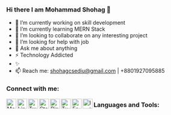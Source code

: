 ### Hi there I am Mohammad Shohag 👋

- 🔭 I’m currently working on skill development
- 🌱 I’m currently learning MERN Stack
- 👯 I’m looking to collaborate on any interesting project
- 🤔 I’m looking for help with job
- 💬 Ask me about anything
- ⚡ Technology Addicted
- ✨ 
- 📫 Reach me: shohagcsediu@gmail.com | +8801927095885

### Connect with me:
[<img align="left" alt="Medium" width="26px" src="https://i.imgur.com/2Vx1jdP.png" />][medium]
[<img align="left" alt="Linkedin" width="26px" src="https://i.imgur.com/mMnHKRL.png" />][linkedin]
[<img align="left" alt="Twitter" width="26px" src="https://i.imgur.com/nl03kI0.png" />][twitter]
[<img align="left" alt="Stackoverflow" width="26px" src="https://i.imgur.com/14wFxRw.png" />][stackoverflow]
[<img align="left" alt="Pinterest" width="26px" src="https://i.imgur.com/eL2rw1L.png" />][pinterest]
[<img align="left" alt="Tumblr" width="26px" src="https://i.imgur.com/3AwqP6x.png" />][tumblr]
[<img align="left" alt="Facebook" width="26px" src="https://i.imgur.com/gy6BxWD.png" />][facebook]
[<img align="left" alt="Instagram" width="26px" src="https://i.imgur.com/zmJcCYa.jpg" />][instagram]


### Languages and Tools:



[medium]: https://shohagcsediu.medium.com/
[linkedin]: https://www.linkedin.com/in/shohagcsediu
[twitter]: https://twitter.com/shohagcsediu
[stackoverflow]: https://stackoverflow.com/users/5145944/mohammad-shohag
[pinterest]: https://www.pinterest.com/shohagcsediu/
[tumblr]: https://shohagcsediu.tumblr.com/
[facebook]: https://www.facebook.com/shohag.py
[instagram]: https://www.instagram.com/shohagcsediu/
